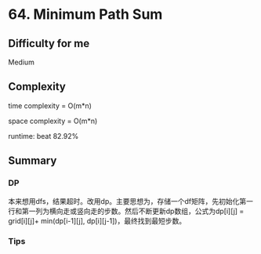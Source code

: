 # 64. Minimum Path Sum
## Difficulty for me

Medium

## Complexity
time complexity = O(m*n)

space complexity = O(m*n)

runtime: beat 82.92%

## Summary
### DP

本来想用dfs，结果超时。改用dp。主要思想为，存储一个df矩阵，先初始化第一行和第一列为横向走或竖向走的步数。然后不断更新dp数组，公式为dp[i][j] = grid[i][j]+ min(dp[i-1][j], dp[i][j-1])，最终找到最短步数。

### Tips

